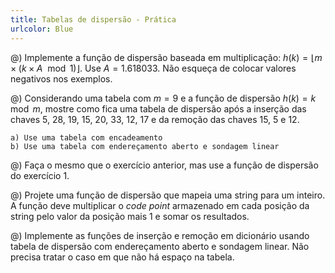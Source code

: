 ```yaml
---
title: Tabelas de dispersão - Prática
urlcolor: Blue
---
```


@) Implemente a função de dispersão baseada em multiplicação: $h(k) = \left \lfloor m \times (k \times A \mod 1) \right \rfloor$. Use $A = 1.618033$. Não esqueça de colocar valores negativos nos exemplos.

@) Considerando uma tabela com $m = 9$ e a função de dispersão $h(k) = k \mod m$, mostre como fica uma tabela de dispersão após a inserção das chaves 5, 28, 19, 15, 20, 33, 12, 17 e da remoção das chaves 15, 5 e 12.

    a) Use uma tabela com encadeamento
    b) Use uma tabela com endereçamento aberto e sondagem linear

@) Faça o mesmo que o exercício anterior, mas use a função de dispersão do exercício 1.

@) Projete uma função de dispersão que mapeia uma string para um inteiro. A função deve multiplicar o _code point_ armazenado em cada posição da string pelo valor da posição mais 1 e somar os resultados.

@) Implemente as funções de inserção e remoção em dicionário usando tabela de dispersão com endereçamento aberto e sondagem linear. Não precisa tratar o caso em que não há espaço na tabela.
